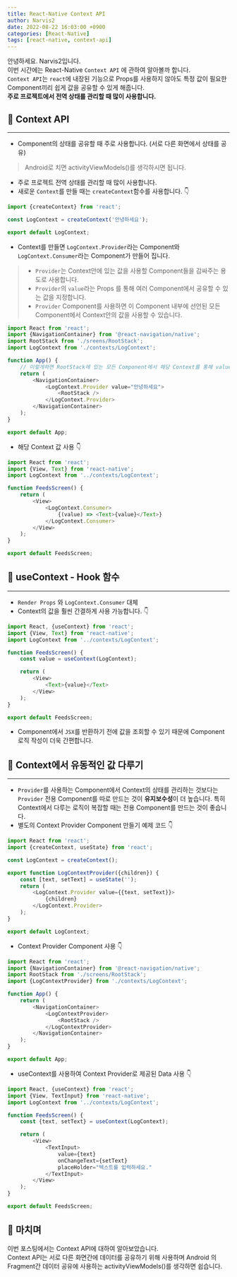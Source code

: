 ```yaml
---
title: React-Native Context API
author: Narvis2
date: 2022-08-22 16:03:00 +0900
categories: [React-Native]
tags: [react-native, context-api]
---
```


안녕하세요. Narvis2입니다.  
이번 시간에는 React-Native `Context API` 에 관하여 알아볼까 합니다.  
`Context API`는 `react`에 내장된 기능으로 Props를 사용하지 않아도 특정 값이 필요한 Component끼리 쉽게 값을 공유할 수 있게 해줍니다.  
**주로 프로젝트에서 전역 상태를 관리할 때 많이 사용합니다.**

## 🚩 Context API
---
- Component의 상태를 공유할 때 주로 사용합니다. (서로 다른 화면에서 상태를 공유)
> Android로 치면 activityViewModels()를 생각하시면 됩니다.
- 주로 프로젝트 전역 상태를 관리할 때 많이 사용합니다.
- 새로운 `Context`를 만들 때는 `createContext`함수를 사용합니다. 👇

```javascript
import {createContext} from 'react';

const LogContext = createContext('안녕하세요');

export default LogContext;
```


- Context를 만들면 `LogContext.Provider`라는 Component와 `LogContext.Consumer`라는 Component가 만들어 집니다.
> - `Provider`는 Context안에 있는 값을 사용할 Component들을 감싸주는 용도로 사용합니다.
> - `Provider`의 `value`라는 Props 를 통해 여러 Component에서 공유할 수 있는 값을 지정합니다.
> - `Provider` Component를 사용하면 이 Component 내부에 선언된 모든 Component에서 Context안의 값을 사용할 수 있습니다.


```javascript
import React from 'react';
import {NavigationContainer} from '@react-navigation/native';
import RootStack from './sreens/RootStack';
import LogContext from './contexts/LogContext';

function App() {
    // 이렇게하면 RootStack에 있는 모든 Component에서 해당 Context를 통해 value값을 사용할 수 있습니다.
    return (
        <NavigationContainer>
            <LogContext.Provider value="안녕하세요">
                <RootStack />
            </LogContext.Provider>
        </NavigationContainer>
    );
}

export default App;
```


- 해당 Context 값 사용 👇


``` javascript
import React from 'react';
import {View, Text} from 'react-native';
import LogContext from '../contexts/LogContext';

function FeedsScreen() {
    return (
        <View>
            <LogContext.Consumer>
                {(value) => <Text>{value}</Text>}
            </LogContext.Consumer>
        </View>
    );
}

export default FeedsScreen;
```

## 🚩 useContext - Hook 함수
---
- `Render Props` 와 `LogContext.Consumer` 대체 
- Context의 값을 훨씬 간결하게 사용 가능합니다. 👇


``` javascript
import React, {useContext} from 'react';
import {View, Text} from 'react-native';
import LogContext from '../contexts/LogContext';

function FeedsScreen() {
    const value = useContext(LogContext);

    return (
        <View>
            <Text>{value}</Text>
        </View>
    );
}

export default FeedsScreen;
```


- Component에서 `JSX`를 반환하기 전에 값을 조회할 수 있기 때문에 Component 로직 작성이 더욱 간편합니다.

## 🚩 Context에서 유동적인 값 다루기
---
- `Provider`를 사용하는 Component에서 Context의 상태를 관리하는 것보다는 `Provider` 전용 Component를 따로 만드는 것이 **유지보수성**이 더 높습니다. 특히 Context에서 다루는 로직이 복잡할 때는 전용 Component를 만드는 것이 좋습니다.
- 별도의 Context Provider Component 만들기 예제 코드 👇


``` javascript
import React from 'react';
import {createContext, useState} from 'react';

const LogContext = createContext();

export function LogContextProvider({children}) {
    const [text, setText] = useState('');
    return (
        <LogContext.Provider value={{text, setText}}>
            {children}
        </LogContext.Provider>
    );
}

export default LogContext;
```


- Context Provider Component 사용 👇


``` javascript
import React from 'react';
import {NavigationContainer} from '@react-navigation/native';
import RootStack from './screens/RootStack';
import {LogContextProvider} from './contexts/LogContext';

function App() {
    return (
        <NavigationContainer>
            <LogContextProvider>
                <RootStack />
            </LogContextProvider>
        </NavigationContainer>
    );
}

export default App;
```

- useContext를 사용하여 Context Provider로 제공된 Data 사용 👇


``` javascript
import React, {useContext} from 'react';
import {View, TextInput} from 'react-native';
import LogContext from '../contexts/LogContext';

function FeedsScreen() {
    const {text, setText} = useContext(LogContext);

    return (
        <View>
            <TextInput>
                value={text}
                onChangeText={setText}
                placeHolder="텍스트를 입력하세요."
            </TextInput>
        </View>
    );
}

export default FeedsScreen;
```

## 🚩 마치며
이번 포스팅에서는 Context API에 대하여 알아보았습니다.  
Context API는 서로 다른 화면간에 데이터를 공유하기 위해 사용하며 Android 의 Fragment간 데이터 공유에 사용하는 activityViewModels()를 생각하면 쉽습니다.  
